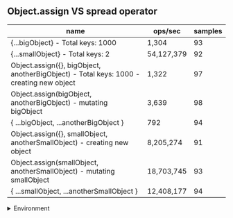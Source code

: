 ## Object.assign VS spread operator

|name|ops/sec|samples|
|-|-|-|
|{...bigObject} - Total keys: 1000|1,304|93|
|{...smallObject} - Total keys: 2|54,127,379|92|
|Object.assign({}, bigObject, anotherBigObject) - Total keys: 1000 - creating new object|1,322|97|
|Object.assign(bigObject, anotherBigObject) - mutating bigObject|3,639|98|
|{ ...bigObject, ...anotherBigObject }|792|94|
|Object.assign({}, smallObject, anotherSmallObject) - creating new object|8,205,274|91|
|Object.assign(smallObject, anotherSmallObject) - mutating smallObject|18,703,745|93|
|{ ...smallObject, ...anotherSmallObject }|12,408,177|94|


<details>
<summary>Environment</summary>

* __Machine:__ linux x64 | 2 vCPUs | 6.8GB Mem
* __Run:__ Sat Oct 14 2023 02:45:18 GMT+0000 (Coordinated Universal Time)
</details>

<!--
{"environment":{"platform":"linux","arch":"x64","cpus":2,"totalMemory":6.759757995605469},"benchmarks":[{"name":"{...bigObject} - Total keys: 1000","hz":1304.0250832583893,"cycles":2,"stats":{"deviation":0.000030079616152040587,"mean":0.000766856414679757,"moe":0.000006113457353357036,"rme":0.7972101734208021,"sem":0.0000031191108945699162,"variance":9.04783307854101e-10}},{"name":"{...smallObject} - Total keys: 2","hz":54127379.25841949,"cycles":6,"stats":{"deviation":7.499099833600283e-10,"mean":1.847493844521302e-8,"moe":1.5323969996034965e-10,"rme":0.8294463357200256,"sem":7.81835203879335e-11,"variance":5.623649831430379e-19}},{"name":"Object.assign({}, bigObject, anotherBigObject) - Total keys: 1000 - creating new object","hz":1321.9121641092179,"cycles":3,"stats":{"deviation":0.0000030252990454430646,"mean":0.0007564799138328974,"moe":6.020582536979108e-7,"rme":0.07958681290656217,"sem":3.071725784173014e-7,"variance":9.152434314358718e-12}},{"name":"Object.assign(bigObject, anotherBigObject) - mutating bigObject","hz":3639.2230006792474,"cycles":3,"stats":{"deviation":0.0000014799602899972477,"mean":0.0002747839304745419,"moe":2.930171879442817e-7,"rme":0.1066354889961184,"sem":1.4949856527769477e-7,"variance":2.1902824599687377e-12}},{"name":"{ ...bigObject, ...anotherBigObject }","hz":792.314964980427,"cycles":2,"stats":{"deviation":0.000012207838928518636,"mean":0.0012621243371626883,"moe":0.0000024679191905887434,"rme":0.1955369307065844,"sem":0.0000012591424441779304,"variance":1.4903133130465501e-10}},{"name":"Object.assign({}, smallObject, anotherSmallObject) - creating new object","hz":8205274.182921335,"cycles":5,"stats":{"deviation":4.4311704150884186e-9,"mean":1.2187283175514418e-7,"moe":9.104452359933197e-10,"rme":0.7470452789859707,"sem":4.645128755067958e-10,"variance":1.9635271247554865e-17}},{"name":"Object.assign(smallObject, anotherSmallObject) - mutating smallObject","hz":18703745.45682323,"cycles":5,"stats":{"deviation":8.468981628975151e-10,"mean":5.3465227181820664e-8,"moe":1.7212572711500974e-10,"rme":0.32193957865297584,"sem":8.78192485280662e-11,"variance":7.172364983191859e-19}},{"name":"{ ...smallObject, ...anotherSmallObject }","hz":12408177.0110249,"cycles":5,"stats":{"deviation":1.6615091645386562e-9,"mean":8.059201598361154e-8,"moe":3.35888307219138e-10,"rme":0.4167761571908577,"sem":1.7137158531588673e-10,"variance":2.7606127038459437e-18}}]}-->
